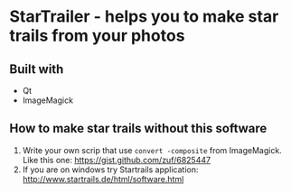 # StarTrailer - helps you to make star trails from your photos

## Built with

* Qt
* ImageMagick

## How to make star trails without this software

1. Write your own scrip that use `convert -composite` from ImageMagick. Like this one: https://gist.github.com/zuf/6825447
2. If you are on windows try Startrails application: http://www.startrails.de/html/software.html
